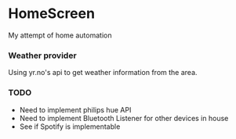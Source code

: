 # HomeScreen
My attempt of home automation



<h3> Weather provider </h3>

Using yr.no's api to get weather information from the area.

<h3> TODO </h3>

- Need to implement philips hue API
- Need to implement Bluetooth Listener for other devices in house
- See if Spotify is implementable

